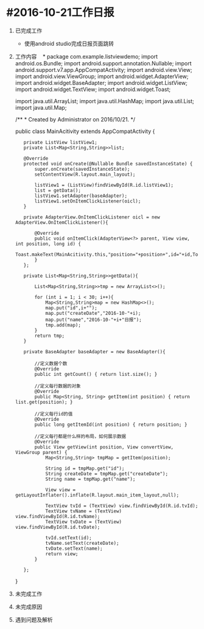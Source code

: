 #2016-10-21工作日报
==================

1. 已完成工作 
    * 使用android studio完成日报页面跳转
2. 工作内容
    * package com.example.listviewdemo;
      import android.os.Bundle;
      import android.support.annotation.Nullable;
      import android.support.v7.app.AppCompatActivity;
      import android.view.View;
      import android.view.ViewGroup;
      import android.widget.AdapterView;
      import android.widget.BaseAdapter;
      import android.widget.ListView;
      import android.widget.TextView;
      import android.widget.Toast;
      
      import java.util.ArrayList;
      import java.util.HashMap;
      import java.util.List;
      import java.util.Map;
      
      /**
       * Created by Administrator on 2016/10/21.
       */
      
      public class MainAcitivity extends AppCompatActivity {
      
          private ListView listView1;
          private List<Map<String,String>>list;
      
          @Override
          protected void onCreate(@Nullable Bundle savedInstanceState) {
              super.onCreate(savedInstanceState);
              setContentView(R.layout.main_layout);
      
              listView1 = (ListView)findViewById(R.id.listView1);
              list = getData();
              listView1.setAdapter(baseAdapter);
              listView1.setOnItemClickListener(oicl);
          }
      
          private AdapterView.OnItemClickListener oicl = new AdapterView.OnItemClickListener(){
      
              @Override
              public void onItemClick(AdapterView<?> parent, View view, int position, long id) {
                  Toast.makeText(MainAcitivity.this,"position="+position+",id="+id,Toast.LENGTH_LONG).show();
              }
          };
      
          private List<Map<String,String>>getData(){
      
              List<Map<String,String>>tmp = new ArrayList<>();
      
              for (int i = 1; i < 30; i++){
                  Map<String,String>map = new HashMap<>();
                  map.put("id",i+"");
                  map.put("createDate","2016-10-"+i);
                  map.put("name","2016-10-"+i+"日报");
                  tmp.add(map);
              }
              return tmp;
          }
      
          private BaseAdapter baseAdapter = new BaseAdapter(){
      
              //定义数据个数
              @Override
              public int getCount() { return list.size(); }
      
              //定义每行数据的对象
              @Override
              public Map<String, String> getItem(int position) { return list.get(position); }
      
              //定义每行id的值
              @Override
              public long getItemId(int position) { return position; }
      
              //定义每行都是什么样的布局，如何展示数据
              @Override
              public View getView(int position, View convertView, ViewGroup parent) {
                  Map<String,String> tmpMap = getItem(position);
      
                  String id = tmpMap.get("id");
                  String createDate = tmpMap.get("createDate");
                  String name = tmpMap.get("name");
      
                  View view = getLayoutInflater().inflate(R.layout.main_item_layout,null);
      
                  TextView tvId = (TextView) view.findViewById(R.id.tvId);
                  TextView tvName = (TextView) view.findViewById(R.id.tvName);
                  TextView tvDate = (TextView) view.findViewById(R.id.tvDate);
      
                  tvId.setText(id);
                  tvName.setText(createDate);
                  tvDate.setText(name);
                  return view;
              }
      
          };
      }

3. 未完成工作
4. 未完成原因
5. 遇到问题及解析
